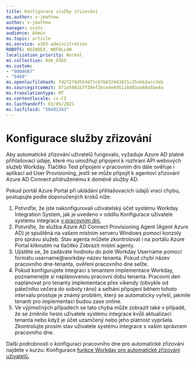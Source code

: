 ```yaml
---
title: Konfigurace služby zřizování
ms.author: v-jmathew
author: v-jmathew
manager: scotv
audience: Admin
ms.topic: article
ms.service: o365-administration
ROBOTS: NOINDEX, NOFOLLOW
localization_priority: Normal
ms.collection: Adm_O365
ms.custom:
- "9004687"
- "8468"
ms.openlocfilehash: fd272f8d554d73c87b832443815c25ebb2acc3eb
ms.sourcegitcommit: b71e5981b7f30ef2bce4e695118d03aa68a5be4a
ms.translationtype: MT
ms.contentlocale: cs-CZ
ms.lasthandoff: 03/05/2021
ms.locfileid: "50481343"
---
```

# <a name="configuring-the-provision-service"></a>Konfigurace služby zřizování

Aby automatické zřizování uživatelů fungovalo, vyžaduje Azure AD platné přihlašovací údaje, které mu umožňují připojení k rozhraní API webových služeb Workday. Tlačítko Test připojení v pracovním dni dále ověřuje i aplikaci ad User Provisioning, jestli se může připojit k agentovi zřizování Azure AD Connect přidruženému k doméně služby AD.

Pokud portál Azure Portal při ukládání přihlašovacích údajů vrací chybu, postupujte podle doporučených kroků níže:

1. Potvrďte, že jste nakonfigurovali uživatelský účet systému Workday Integration System, jak je uvedeno v oddílu Konfigurace uživatele systému integrace [v pracovním dni.](https://docs.microsoft.com/azure/active-directory/saas-apps/workday-inbound-tutorial)
2. Potvrďte, že služba Azure AD Connect Provisioning Agent (Agent Azure AD) je spuštěná na vašem místním serveru Windows pomocí konzoly pro správu služeb. Stav agenta můžete zkontrolovat i na portálu Azure Portal kliknutím na tlačítko Zobrazit místní agenty.
3. Ujistěte se, že zadáváte hodnotu do pole Workday Username pomocí formátu username@workday-název tenanta. Pokud chybí název pracovního dne-tenanta, ověření pracovního dne selže.
4. Pokud konfigurujete integraci s tenantem implementace Workday, poznamenejte si naplánovanou pracovní dobu tenanta. Pracovní den naplánovat pro tenanty implementace přes víkendy (obvykle od pátečního večera do soboty ráno) a selhání připojení během tohoto intervalu prostoje je známý problém, který se automaticky vyřeší, jakmile tenanti pro implementaci budou zase online.
5. Ve výjimečných případech se tato chyba může zobrazit také v případě, že se změnilo heslo uživatele systému integrace kvůli aktualizaci tenanta nebo když je účet uzamčený nebo jeho platnost vypršela. Zkontrolujte prosím stav uživatele systému integrace s vaším správcem pracovního dne.

Další podrobnosti o konfiguraci pracovního dne pro automatické zřizování najdete v kurzu: Konfigurace [funkce Workday pro automatické zřizování uživatelů.](https://docs.microsoft.com/azure/active-directory/saas-apps/workday-inbound-tutorial)
